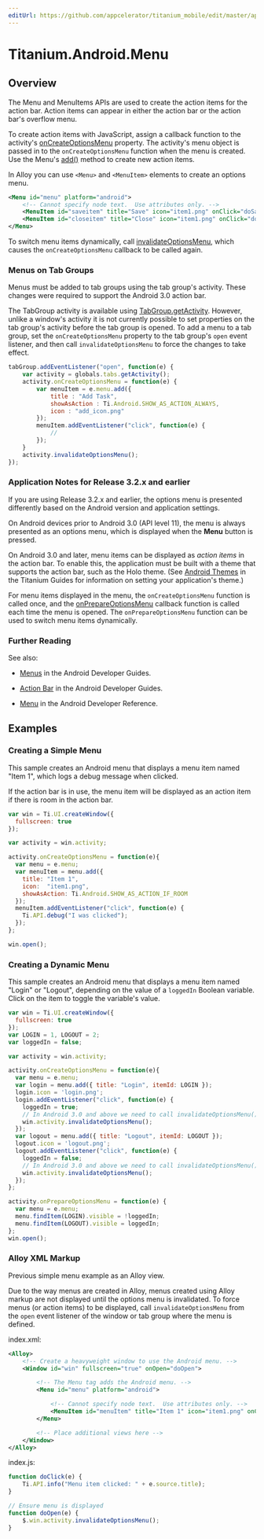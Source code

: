 ```yaml
---
editUrl: https://github.com/appcelerator/titanium_mobile/edit/master/apidoc/Titanium/Android/Menu.yml
---
```

# Titanium.Android.Menu

<TypeHeader/>

## Overview

The Menu and MenuItems APIs are used to create the action items
for the action bar. Action items can appear in either the action bar or the action bar's
overflow menu.

To create action items with JavaScript, assign a callback function to the activity's
[onCreateOptionsMenu](Titanium.Android.Activity.onCreateOptionsMenu) property.
The activity's menu object is passed in to the `onCreateOptionsMenu` function when the menu is created.
Use the Menu's [add()](Titanium.Android.Menu.add) method to create new action items.

In Alloy you can use `<Menu>` and `<MenuItem>` elements to create an options menu.

``` xml
<Menu id="menu" platform="android">
    <!-- Cannot specify node text.  Use attributes only. -->
    <MenuItem id="saveitem" title="Save" icon="item1.png" onClick="doSave" />
    <MenuItem id="closeitem" title="Close" icon="item1.png" onClick="doClose" />
</Menu>
```

To switch menu items dynamically, call
[invalidateOptionsMenu](Titanium.Android.Activity.invalidateOptionsMenu), which causes
the `onCreateOptionsMenu` callback to be called again.

### Menus on Tab Groups

Menus must be added to tab groups using the tab group's
activity. These changes were required to support the Android 3.0 action bar.

The TabGroup activity is available using [TabGroup.getActivity](Titanium.UI.TabGroup.getActivity).
However, unlike a window's activity it is not currently possible to set properties on
the tab group's activity before the tab group is opened. To add a menu to a tab group,
set the `onCreateOptionsMenu` property to the tab group's `open` event listener, and
then call `invalidateOptionsMenu` to force the changes to take effect.

``` js
tabGroup.addEventListener("open", function(e) {
    var activity = globals.tabs.getActivity();
    activity.onCreateOptionsMenu = function(e) {
        var menuItem = e.menu.add({
            title : "Add Task",
            showAsAction : Ti.Android.SHOW_AS_ACTION_ALWAYS,
            icon : "add_icon.png"
        });
        menuItem.addEventListener("click", function(e) {
            //
        });
    }
    activity.invalidateOptionsMenu();
});
```

### Application Notes for Release 3.2.x and earlier

If you are using Release 3.2.x and earlier, the options menu is presented differently
based on the Android version and application settings.

On Android devices prior to Android 3.0 (API level 11), the menu is always presented
as an options menu, which is displayed when the **Menu** button is pressed.

On Android 3.0 and later, menu items can be displayed as _action items_ in the action
bar. To enable this, the application must be built with a theme that supports the
action bar, such as the Holo theme. (See
[Android Themes](https://titaniumsdk.com/guide/Titanium_SDK/Titanium_SDK_How-tos/User_Interface_Deep_Dives/Android_UI_Components_and_Conventions/Android_Themes.html) in
the Titanium Guides for information on setting your application's theme.)

For menu items displayed in the menu, the `onCreateOptionsMenu` function is called
once, and the [onPrepareOptionsMenu](Titanium.Android.Activity.onPrepareOptionsMenu) callback function is called each
time the menu is opened. The `onPrepareOptionsMenu` function can be used to switch menu items dynamically.

### Further Reading

See also:

*   [Menus](https://developer.android.com/guide/topics/ui/menus.html) in the
    Android Developer Guides.

*   [Action Bar](https://developer.android.com/guide/topics/ui/actionbar.html) in
    the Android Developer Guides.

*   [Menu](https://developer.android.com/reference/android/view/Menu.html)
    in the Android Developer Reference.

## Examples

### Creating a Simple Menu

This sample creates an Android menu that displays a menu item named "Item 1",
which logs a debug message when clicked.

If the action bar is in use, the menu item will be displayed as an action item if there is room in the action bar.

``` js
var win = Ti.UI.createWindow({
  fullscreen: true
});

var activity = win.activity;

activity.onCreateOptionsMenu = function(e){
  var menu = e.menu;
  var menuItem = menu.add({
    title: "Item 1",
    icon:  "item1.png",
    showAsAction: Ti.Android.SHOW_AS_ACTION_IF_ROOM
  });
  menuItem.addEventListener("click", function(e) {
    Ti.API.debug("I was clicked");
  });
};

win.open();
```

### Creating a Dynamic Menu

This sample creates an Android menu that displays a menu item named
"Login" or "Logout", depending on the value of a `loggedIn` Boolean variable.
Click on the item to toggle the variable's value.

``` js
var win = Ti.UI.createWindow({
  fullscreen: true
});
var LOGIN = 1, LOGOUT = 2;
var loggedIn = false;

var activity = win.activity;

activity.onCreateOptionsMenu = function(e){
  var menu = e.menu;
  var login = menu.add({ title: "Login", itemId: LOGIN });
  login.icon = 'login.png';
  login.addEventListener("click", function(e) {
    loggedIn = true;
    // In Android 3.0 and above we need to call invalidateOptionsMenu() for menu changes at runtime
    win.activity.invalidateOptionsMenu();
  });
  var logout = menu.add({ title: "Logout", itemId: LOGOUT });
  logout.icon = 'logout.png';
  logout.addEventListener("click", function(e) {
    loggedIn = false;
    // In Android 3.0 and above we need to call invalidateOptionsMenu() for menu changes at runtime
    win.activity.invalidateOptionsMenu();
  });
};

activity.onPrepareOptionsMenu = function(e) {
  var menu = e.menu;
  menu.findItem(LOGIN).visible = !loggedIn;
  menu.findItem(LOGOUT).visible = loggedIn;
};
win.open();
```

### Alloy XML Markup

Previous simple menu example as an Alloy view.

Due to the way menus are created in Alloy, menus created using Alloy markup are not
displayed until the options menu is invalidated. To force menus (or action items)
to be displayed, call `invalidateOptionsMenu` from the `open` event listener of the window or tab group
where the menu is defined.

index.xml:
``` xml
<Alloy>
    <!-- Create a heavyweight window to use the Android menu. -->
    <Window id="win" fullscreen="true" onOpen="doOpen">

        <!-- The Menu tag adds the Android menu. -->
        <Menu id="menu" platform="android">

            <!-- Cannot specify node text.  Use attributes only. -->
            <MenuItem id="menuItem" title="Item 1" icon="item1.png" onClick="doClick" showAsAction="Ti.Android.SHOW_AS_ACTION_IF_ROOM" />
        </Menu>

        <!-- Place additional views here -->
    </Window>
</Alloy>
```

index.js:
``` js
function doClick(e) {
    Ti.API.info("Menu item clicked: " + e.source.title);
}

// Ensure menu is displayed
function doOpen(e) {
    $.win.activity.invalidateOptionsMenu();
}
```

<ApiDocs/>
